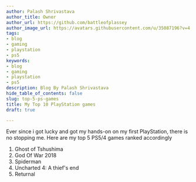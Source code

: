 ```yaml
---
author: Palash Shrivastava
author_title: Owner
author_url: https://github.com/battleofplassey
author_image_url: https://avatars.githubusercontent.com/u/35087196?v=4
tags:
- blog
- gaming
- playstation
- ps5
keywords:
- blog
- gaming
- playstation
- ps5
description: Blog By Palash Shrivastava
hide_table_of_contents: false
slug: top-5-ps-games
title: My Top 10 PlayStation games
draft: true

---
```

Ever since i got lucky and got my hands-on on my first PlayStation, there is no stopping me. Here are my top 5 PS5/4 games ranked accordingly

1. Ghost of Tshushima
2. God Of War 2018
3. Spiderman
4. Uncharted 4: A thief's end
5. Returnal